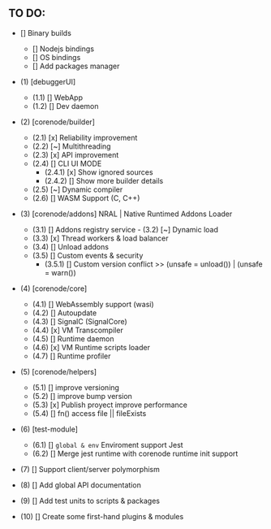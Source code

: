 ## TO DO:

- [] Binary builds
  - [] Nodejs bindings
  - [] OS bindings
  - [] Add packages manager

- (1) [debuggerUI]
    - (1.1) [] WebApp
    - (1.2) [] Dev daemon

- (2) [corenode/builder]
    - (2.1) [x] Reliability improvement
    - (2.2) [~] Multithreading
    - (2.3) [x] API improvement
    - (2.4) [] CLI UI MODE
      - (2.4.1) [x] Show ignored sources
      - (2.4.2) [] Show more builder details
    - (2.5) [~] Dynamic compiler
    - (2.6) [] WASM Support (C, C++)

- (3) [corenode/addons] NRAL | Native Runtimed Addons Loader
    - (3.1) [] Addons registry service
    - (3.2) [~] Dynamic load
    - (3.3) [x] Thread workers & load balancer
    - (3.4) [] Unload addons
    - (3.5) [] Custom events & security
      - (3.5.1) [] Custom version conflict >> (unsafe = unload()) | (unsafe = warn())

- (4) [corenode/core]
  - (4.1) [] WebAssembly support (wasi)
  - (4.2) [] Autoupdate
  - (4.3) [] SignalC (SignalCore)
  - (4.4) [x] VM Transcompiler
  - (4.5) [] Runtime daemon
  - (4.6) [x] VM Runtime scripts loader
  - (4.7) [] Runtime profiler

- (5) [corenode/helpers]
  - (5.1) [] improve versioning
  - (5.2) [] improve bump version
  - (5.3) [x] Publish proyect improve performance
  - (5.4) [] fn() access file || fileExists

- (6) [test-module]
  - (6.1) [] `global & env` Enviroment support Jest
  - (6.2) [] Merge jest runtime with corenode runtime init support

- (7) [] Support client/server polymorphism

- (8) [] Add global API documentation
- (9) [] Add test units to scripts & packages

- (10) [] Create some first-hand plugins & modules